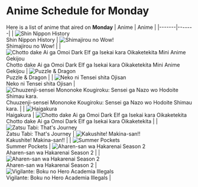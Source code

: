# Anime Schedule for Monday
Here is a list of anime that aired on **Monday** 
| Anime | Anime |
|-------|-------|
| ![Shin Nippon History](https://cdn.myanimelist.net/images/anime/1433/134811.webp)<br>Shin Nippon History | ![Shimajirou no Wow!](https://cdn.myanimelist.net/images/anime/9/50737.webp)<br>Shimajirou no Wow! |
| ![Chotto dake Ai ga Omoi Dark Elf ga Isekai kara Oikaketekita Mini Anime Gekijou](https://cdn.myanimelist.net/images/anime/1707/149093.webp)<br>Chotto dake Ai ga Omoi Dark Elf ga Isekai kara Oikaketekita Mini Anime Gekijou | ![Puzzle & Dragon](https://cdn.myanimelist.net/images/anime/1535/95070.webp)<br>Puzzle & Dragon |
| ![Neko ni Tensei shita Ojisan](https://cdn.myanimelist.net/images/anime/1659/144170.webp)<br>Neko ni Tensei shita Ojisan | ![Chuuzenji-sensei Mononoke Kougiroku: Sensei ga Nazo wo Hodoite Shimau kara.](https://cdn.myanimelist.net/images/anime/1770/148195.webp)<br>Chuuzenji-sensei Mononoke Kougiroku: Sensei ga Nazo wo Hodoite Shimau kara. |
| ![Haigakura](https://cdn.myanimelist.net/images/anime/1214/142185.webp)<br>Haigakura | ![Chotto dake Ai ga Omoi Dark Elf ga Isekai kara Oikaketekita](https://cdn.myanimelist.net/images/anime/1192/148314.webp)<br>Chotto dake Ai ga Omoi Dark Elf ga Isekai kara Oikaketekita |
| ![Zatsu Tabi: That's Journey](https://cdn.myanimelist.net/images/anime/1944/148218.webp)<br>Zatsu Tabi: That's Journey | ![Kakushite! Makina-san!!](https://cdn.myanimelist.net/images/anime/1843/146935.webp)<br>Kakushite! Makina-san!! |
| ![Summer Pockets](https://cdn.myanimelist.net/images/anime/1691/148602.webp)<br>Summer Pockets | ![Aharen-san wa Hakarenai Season 2](https://cdn.myanimelist.net/images/anime/1501/148355.webp)<br>Aharen-san wa Hakarenai Season 2 |
| ![Aharen-san wa Hakarenai Season 2](https://cdn.myanimelist.net/images/anime/1501/148355.webp)<br>Aharen-san wa Hakarenai Season 2 | ![Vigilante: Boku no Hero Academia Illegals](https://cdn.myanimelist.net/images/anime/1538/148604.webp)<br>Vigilante: Boku no Hero Academia Illegals |
